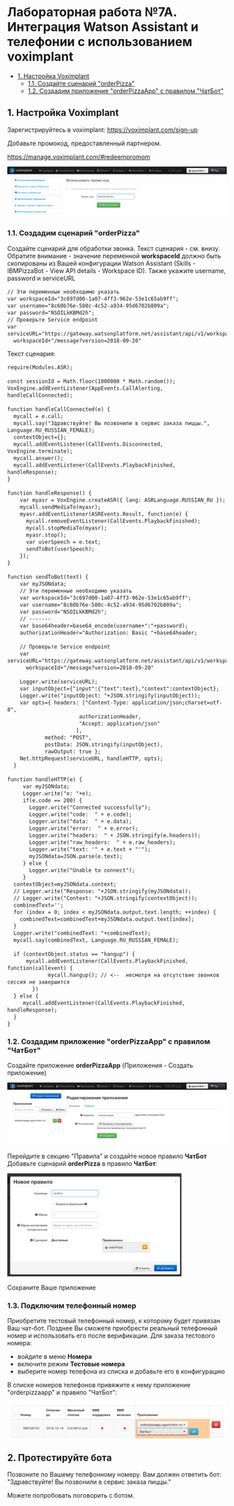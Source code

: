 # Лабораторная работа №7А. Интеграция Watson Assistant и телефонии с использованием voximplant

  - [1. Настройка Voximplant](#1-настройка-voximplant)
    - [1.1. Создайте сценарий "orderPizza"](#11-создайте-сценарий-orderpizza)
    - [1.2. Создадим приложение "orderPizzaApp" с правилом "ЧатБот"](#12-создайте-приложение-orderpizzaapp-с-правилом-чатбот)


## 1. Настройка Voximplant

Зарегистрируйтесь в voximplant:
https://voximplant.com/sign-up

Добавьте промокод, предоставленный партнером.

https://manage.voximplant.com/#redeempromom

<img src="images/7A-vox-promo.png" />

### 1.1. Создадим сценарий "orderPizza"

Создайте сценарий для обработки звонка.
Текст сценария - см. внизу. Обратите внимание - значение переменной **workspaceId** должно быть скопированы из Вашей конфигурации Watson Assistant (Skills - IBMPizzaBot - View API details - Workspace ID).
Также укажите username, password и serviceURL

```
// Эти переменные необходимо указать
var workspaceId="3c697d00-1a07-4ff3-962e-53e1c65ab9ff";
var username="8c60b76e-580c-4c52-a934-95d6702b809a";
var password="NSOILkKBMd2h";
// Проверьте Service endpoint
var serviceURL="https://gateway.watsonplatform.net/assistant/api/v1/workspaces/"+
  workspaceId+"/message?version=2018-09-20"

```

Текст сценария:

```
require(Modules.ASR);

const sessionId = Math.floor(1000000 * Math.random());
VoxEngine.addEventListener(AppEvents.CallAlerting, handleCallConnected);

function handleCallConnected(e) {
  mycall = e.call;
  mycall.say("Здравствуйте! Вы позвонили в сервис заказа пиццы.", Language.RU_RUSSIAN_FEMALE);
  contextObject={};
  mycall.addEventListener(CallEvents.Disconnected, VoxEngine.terminate);
  mycall.answer();
  mycall.addEventListener(CallEvents.PlaybackFinished, handleResponse);
}

function handleResponse() {
    var myasr = VoxEngine.createASR({ lang: ASRLanguage.RUSSIAN_RU });
    mycall.sendMediaTo(myasr);
    myasr.addEventListener(ASREvents.Result, function(e) {
      mycall.removeEventListener(CallEvents.PlaybackFinished);
      mycall.stopMediaTo(myasr);
      myasr.stop();
      var userSpeech = e.text;
      sendToBot(userSpeech);
    });
}

function sendToBot(text) {
    var myJSONdata;
    // Эти переменные необходимо указать
    var workspaceId="3c697d00-1a07-4ff3-962e-53e1c65ab9ff";
    var username="8c60b76e-580c-4c52-a934-95d6702b809a";
    var password="NSOILkKBMd2h";
    // -------
    var base64header=base64_encode(username+":"+password);
    authorizationHeader="Authorization: Basic "+base64header;

    // Проверьте Service endpoint
    var serviceURL="https://gateway.watsonplatform.net/assistant/api/v1/workspaces/"+
      workspaceId+"/message?version=2018-09-20"

    Logger.write(serviceURL);
    var inputObject={"input":{"text":text},"context":contextObject};
    Logger.write("inputObject: "+JSON.stringify(inputObject));
    var opts={ headers: ["Content-Type: application/json;charset=utf-8",
                       authorizationHeader,
                       "Accept: application/json"
                      ],
            method: "POST",
            postData: JSON.stringify(inputObject),
            rawOutput: true };
    Net.httpRequest(serviceURL, handleHTTP, opts);
  }

function handleHTTP(e) {
     var myJSONdata;
     Logger.write("e: "+e);
     if(e.code == 200) {
       Logger.write("Connected successfully");
       Logger.write("code:  " + e.code);
       Logger.write("data:  " + e.data);
       Logger.write("error:  " + e.error);
       Logger.write("headers:  " + JSON.stringify(e.headers));
       Logger.write("raw_headers:  " + e.raw_headers);
       Logger.write("text: '" + e.text + "'");
       myJSONdata=JSON.parse(e.text);
     } else {
       Logger.write("Unable to connect");
     }
  contextObject=myJSONdata.context;
  // Logger.write("Response: "+JSON.stringify(myJSONdata));
  // Logger.write("Context: "+JSON.stringify(contextObject));
  combinedText='';
  for (index = 0; index < myJSONdata.output.text.length; ++index) {
    combinedText=combinedText+myJSONdata.output.text[index];
  }
  Logger.write("combinedText: "+combinedText);
  mycall.say(combinedText, Language.RU_RUSSIAN_FEMALE);

  if (contextObject.status == "hangup") {
      mycall.addEventListener(CallEvents.PlaybackFinished, function(callevent) {
             mycall.hangup(); // <--  несмотря на отсутствие звонков сессия не завершится
        })
  } else {
     mycall.addEventListener(CallEvents.PlaybackFinished, handleResponse);
  }
}
```

### 1.2. Создадим приложение "orderPizzaApp" с правилом "ЧатБот"

Создайте приложение **orderPizzaApp** (Приложения - Создать приложение)

<img src="images/7A-vox-createapp.png"  />

Перейдите в секцию "Правила" и создайте новое правило **ЧатБот**
Добавьте сценарий **orderPizza** в правило **ЧатБот**:

<img src="images/7A-vox-rule.png" width="400" />

Сохраните Ваше приложение

### 1.3. Подключим телефонный номер

Приобретите тестовый телефонный номер, к которому будет привязан Ваш чат-бот. Позднее Вы сможете приобрести реальный телефонный номер и использовать его после верификации.
Для заказа тестового номера:
- войдите в меню **Номера**
- включите режим **Тестовые номера**
- выберите номер телефона из списка и добавьте его в конфигурацию

В списке номеров телефонов привяжите к нему приложение "orderpizzaapp" и правило "ЧатБот":

<img src="images/7A-vox-linkrule.png" width="600" />

## 2. Протестируйте бота

Позвоните по Вашему телефонному номеру. Вам должен ответить бот:
"Здравствуйте! Вы позвонили в сервис заказа пиццы."

Можете попробовать поговорить с ботом.
